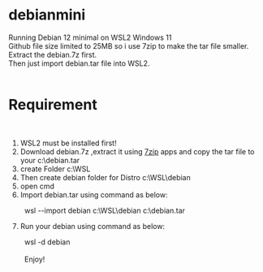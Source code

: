 # debianmini

Running Debian 12 minimal on WSL2 Windows 11<br>
Github file size limited to 25MB so i use 7zip to make the tar file smaller.<br>
Extract the debian.7z first.<br>
Then just import debian.tar file into WSL2.<br><br>

<b><h1>Requirement</h1></b><br>
1. WSL2 must be installed first!
2. Download debian.7z ,extract it using <a href="https://www.7-zip.org/">7zip</a> apps and copy the tar file to your c:\debian.tar
3. create Folder c:\WSL
4. Then create debian folder for Distro c:\WSL\debian
5. open cmd
6. Import debian.tar using command as below:

&nbsp; &nbsp; &nbsp; &nbsp; wsl --import debian c:\WSL\debian c:\debian.tar<br>

7. Run your debian using command as below:

&nbsp; &nbsp; &nbsp; &nbsp; wsl -d debian<br><br>
&nbsp; &nbsp; &nbsp; &nbsp; Enjoy!

